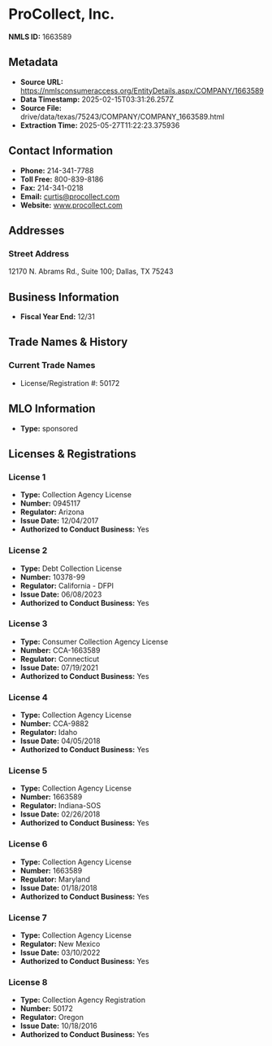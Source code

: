 # ProCollect, Inc.

**NMLS ID:** 1663589

## Metadata
- **Source URL:** https://nmlsconsumeraccess.org/EntityDetails.aspx/COMPANY/1663589
- **Data Timestamp:** 2025-02-15T03:31:26.257Z
- **Source File:** drive/data/texas/75243/COMPANY/COMPANY_1663589.html
- **Extraction Time:** 2025-05-27T11:22:23.375936

## Contact Information
- **Phone:** 214-341-7788
- **Toll Free:** 800-839-8186
- **Fax:** 214-341-0218
- **Email:** curtis@procollect.com
- **Website:** www.procollect.com

## Addresses
### Street Address
12170 N. Abrams Rd., Suite 100; Dallas, TX 75243

## Business Information
- **Fiscal Year End:** 12/31

## Trade Names & History
### Current Trade Names
- License/Registration #: 50172

## MLO Information
- **Type:** sponsored

## Licenses & Registrations

### License 1
- **Type:** Collection Agency License
- **Number:** 0945117
- **Regulator:** Arizona
- **Issue Date:** 12/04/2017
- **Authorized to Conduct Business:** Yes

### License 2
- **Type:** Debt Collection License
- **Number:** 10378-99
- **Regulator:** California - DFPI
- **Issue Date:** 06/08/2023
- **Authorized to Conduct Business:** Yes

### License 3
- **Type:** Consumer Collection Agency License
- **Number:** CCA-1663589
- **Regulator:** Connecticut
- **Issue Date:** 07/19/2021
- **Authorized to Conduct Business:** Yes

### License 4
- **Type:** Collection Agency License
- **Number:** CCA-9882
- **Regulator:** Idaho
- **Issue Date:** 04/05/2018
- **Authorized to Conduct Business:** Yes

### License 5
- **Type:** Collection Agency License
- **Number:** 1663589
- **Regulator:** Indiana-SOS
- **Issue Date:** 02/26/2018
- **Authorized to Conduct Business:** Yes

### License 6
- **Type:** Collection Agency License
- **Number:** 1663589
- **Regulator:** Maryland
- **Issue Date:** 01/18/2018
- **Authorized to Conduct Business:** Yes

### License 7
- **Type:** Collection Agency License
- **Regulator:** New Mexico
- **Issue Date:** 03/10/2022
- **Authorized to Conduct Business:** Yes

### License 8
- **Type:** Collection Agency Registration
- **Number:** 50172
- **Regulator:** Oregon
- **Issue Date:** 10/18/2016
- **Authorized to Conduct Business:** Yes
